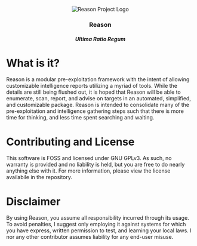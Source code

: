<p align="center">
  <img alt="Reason Project Logo" src="https://i.imgur.com/SfreqDs.png">
</p>
<h3 align="center">Reason</h3>
<h5 align="center">Ultima Ratio Regum</h3>

# What is it?
Reason is a modular pre-exploitation framework with the intent of allowing customizable intelligence reports utilizing a myriad of tools.
While the details are still being flushed out, it is hoped that Reason will be able to enumerate, scan, report, and advise on targets in an automated,
simplified, and customizable package. Reason is intended to consolidate many of the pre-exploitation and intelligence gathering steps such that there
is more time for thinking, and less time spent searching and waiting. 

# Contributing and License
This software is FOSS and licensed under GNU GPLv3. As such, no warranty is provided and no liability is held, but you are free to do nearly anything else with it. For more information, please view the license availabile in the repository.

# Disclaimer
By using Reason, you assume all responsibility incurred through its usage. To avoid penalties, I suggest only employing it against systems for which you
have express, written permission to test, and learning your local laws. I nor any other contributor assumes liability for any end-user misuse. 
